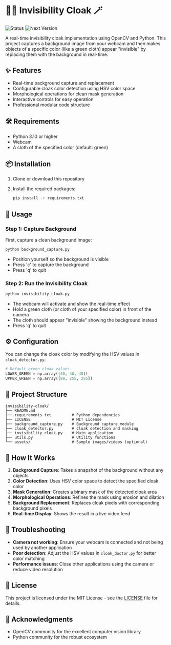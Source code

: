 # 🧙‍♂️ Invisibility Cloak 🪄

![Status](https://img.shields.io/badge/status-Working-brightgreen)
![Next Version](https://img.shields.io/badge/Next%20Version-WIP-orange)

A real-time invisibility cloak implementation using OpenCV and Python. This project captures a background image from your webcam and then makes objects of a specific color (like a green cloth) appear "invisible" by replacing them with the background in real-time.

## ✨ Features

- Real-time background capture and replacement
- Configurable cloak color detection using HSV color space
- Morphological operations for clean mask generation
- Interactive controls for easy operation
- Professional modular code structure

## 🛠️ Requirements

- Python 3.10 or higher
- Webcam
- A cloth of the specified color (default: green)

## 📦 Installation

1. Clone or download this repository
2. Install the required packages:

   ```bash
   pip install -r requirements.txt
   ```

## 🚀 Usage

### Step 1: Capture Background

First, capture a clean background image:

```bash
python background_capture.py
```

- Position yourself so the background is visible
- Press 'c' to capture the background
- Press 'q' to quit

### Step 2: Run the Invisibility Cloak

```bash
python invisibility_cloak.py
```

- The webcam will activate and show the real-time effect
- Hold a green cloth (or cloth of your specified color) in front of the camera
- The cloth should appear "invisible" showing the background instead
- Press 'q' to quit

## ⚙️ Configuration

You can change the cloak color by modifying the HSV values in `cloak_detector.py`:

```python
# Default green cloak values
LOWER_GREEN = np.array([40, 40, 40])
UPPER_GREEN = np.array([80, 255, 255])
```

## 📂 Project Structure

```
invisibility-cloak/
├── README.md                 
├── requirements.txt         # Python dependencies
├── LICENSE                  # MIT License
├── background_capture.py    # Background capture module
├── cloak_detector.py        # Cloak detection and masking
├── invisibility_cloak.py    # Main application
├── utils.py                 # Utility functions
└── assets/                  # Sample images/videos (optional)
```

## 🔮 How It Works

1. **Background Capture**: Takes a snapshot of the background without any objects
2. **Color Detection**: Uses HSV color space to detect the specified cloak color
3. **Mask Generation**: Creates a binary mask of the detected cloak area
4. **Morphological Operations**: Refines the mask using erosion and dilation
5. **Background Replacement**: Replaces cloak pixels with corresponding background pixels
6. **Real-time Display**: Shows the result in a live video feed

## 🐞 Troubleshooting

- **Camera not working**: Ensure your webcam is connected and not being used by another application
- **Poor detection**: Adjust the HSV values in `cloak_doctor.py` for better color matching
- **Performance issues**: Close other applications using the camera or reduce video resolution

## 📜 License

This project is licensed under the MIT License - see the [LICENSE](LICENSE) file for details.

## 🙏 Acknowledgments

- OpenCV community for the excellent computer vision library
- Python community for the robust ecosystem
